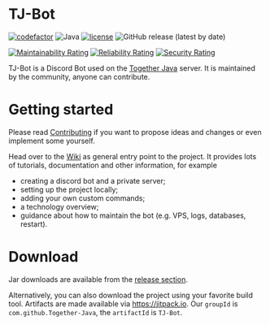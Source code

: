 # TJ-Bot

[![codefactor](https://img.shields.io/codefactor/grade/github/together-java/tj-bot)](https://www.codefactor.io/repository/github/together-java/tj-bot)
![Java](https://img.shields.io/badge/Java-17%2B-ff696c)
[![license](https://img.shields.io/github/license/Together-Java/TJ-Bot)](https://github.com/Together-Java/TJ-Bot/blob/master/LICENSE)
![GitHub release (latest by date)](https://img.shields.io/github/v/release/Together-Java/TJ-Bot?label=release)

[![Maintainability Rating](https://sonarcloud.io/api/project_badges/measure?project=Together-Java_TJ-Bot&metric=sqale_rating)](https://sonarcloud.io/dashboard?id=Together-Java_TJ-Bot)
[![Reliability Rating](https://sonarcloud.io/api/project_badges/measure?project=Together-Java_TJ-Bot&metric=reliability_rating)](https://sonarcloud.io/dashboard?id=Together-Java_TJ-Bot)
[![Security Rating](https://sonarcloud.io/api/project_badges/measure?project=Together-Java_TJ-Bot&metric=security_rating)](https://sonarcloud.io/dashboard?id=Together-Java_TJ-Bot)

TJ-Bot is a Discord Bot used on the [Together Java](https://discord.com/invite/XXFUXzK) server. It is maintained by the community, anyone can contribute.

# Getting started

Please read [Contributing](https://github.com/Together-Java/TJ-Bot/wiki/Contributing) if you want to propose ideas and changes or even implement some yourself.

Head over to the [Wiki](https://github.com/Together-Java/TJ-Bot/wiki) as general entry point to the project. It provides lots of tutorials, documentation and other information, for example
* creating a discord bot and a private server;
* setting up the project locally;
* adding your own custom commands;
* a technology overview;
* guidance about how to maintain the bot (e.g. VPS, logs, databases, restart).

# Download

Jar downloads are available from the [release section](https://github.com/Together-Java/TJ-Bot/releases).

Alternatively, you can also download the project using your favorite build tool. Artifacts are made available via https://jitpack.io. Our `groupId` is `com.github.Together-Java`, the `artifactId` is `TJ-Bot`.